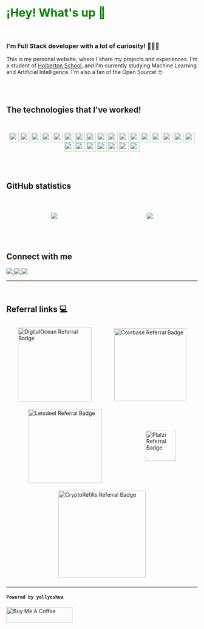 <style>
.title {
    color: green;
    font-weight:700;
    font-size: 30px;
}
</style>

<h1 align="left" class="title" style="font-weight:bold;">¡Hey! What's up 🤝</h1>

</br>

<h3 align="left">I'm Full Stack developer with a lot of curiosity! 👨🏻‍💻</h3>

This is my personal website, where I share my projects and experiences. I'm a
student of [Holberton School](https://www.holbertonschool.com/en/), and I'm
currently studying Machine Learning and Artificial Intelligence. I'm also a fan
of the Open Source! 🤓

</br>

</br>

<h2 style="font-weight:bold;" align="left">The technologies that I've worked!</h2>

</br>

<p align="center">
<img align="center" src="https://img.shields.io/badge/GIT-black.svg?style=flat-square&logo=git" height="25">
<img align="center" src="https://img.shields.io/badge/JIRA-black.svg?style=flat-square&logo=jira&logoColor=blue" height="25">
<img align="center" src="https://img.shields.io/badge/GitHub Actions-black.svg?style=flat-square&logo=githubactions" height="25">
<img align="center" src="https://img.shields.io/badge/Golang-black.svg?style=flat-square&logo=go" height="25">
<img align="center" src="https://img.shields.io/badge/Node JS-black.svg?style=flat-square&logo=nodedotjs" height="25">
<img align="center" src="https://img.shields.io/badge/Graphql-black.svg?style=flat-square&logo=graphql" height="25">
<img align="center" src="https://img.shields.io/badge/Nginx-black.svg?style=flat-square&logo=nginx" height="25">
<img align="center" src="https://img.shields.io/badge/Docker-black.svg?style=flat-square&logo=docker" height="25">
<img align="center" src="https://img.shields.io/badge/MongoDB-black.svg?style=flat-square&logo=mongodb" height="25">
<img align="center" src="https://img.shields.io/badge/TypeScript-black.svg?style=flat-square&logo=typescript" height="25">
<img align="center" src="https://img.shields.io/badge/Javascript-black.svg?style=flat-square&logo=javascript" height="25">
<img align="center" src="https://img.shields.io/badge/Tailwind CSS-black.svg?style=flat-square&logo=tailwindcss" height="25">
<img align="center" src="https://img.shields.io/badge/Next.js-black.svg?style=flat-square&logo=nextdotjs" height="25">
<img align="center" src="https://img.shields.io/badge/React-black.svg?style=flat-square&logo=react" height="25">
<img align="center" src="https://img.shields.io/badge/React Native-black.svg?style=flat-square&logo=react" height="25">
<img align="center" src="https://img.shields.io/badge/Flutter-black.svg?style=flat-square&logo=flutter" height="25">
<img align="center" src="https://img.shields.io/badge/Jest-black.svg?style=flat-square&logo=jest" height="25">
<img align="center" src="https://img.shields.io/badge/Testing Library-black.svg?style=flat-square&logo=testing-library" height="25">
<img align="center" src="https://img.shields.io/badge/Testing Library/React-black.svg?style=flat-square&logo=testing-library" height="25">
<img align="center" src="https://img.shields.io/badge/Google Cloud-black.svg?style=flat-square&logo=google-cloud" height="25">
<img align="center" src="https://img.shields.io/badge/Firebase-black.svg?style=flat-square&logo=firebase" height="25">
<img align="center" src="https://img.shields.io/badge/Amazon S3-black.svg?style=flat-square&logo=amazon-s3" height="25">
<img align="center" src="https://img.shields.io/badge/Cloudflare Workers-black.svg?style=flat-square&logo=cloudflare" height="25">
<img align="center" src="https://img.shields.io/badge/Digital Ocean-black.svg?style=flat-square&logo=digitalocean" height="25">
</p>

</br>

</br>

<h2 align="left" style="font-weight:bold;">GitHub statistics</h2>

</br>

<p style="display:flex;justify-content:space-around;-webkit-justify-content:space-around;flex-wrap: wrap;align-items:start;">
  <img src="https://github-readme-stats.vercel.app/api?username=yellyoshua&show_icons=true&locale=en&include_all_commits=true" style="margin-top:10px;margin-bottom:10px;margin-left:5px;margin-right:5px;max-width:390px" />
  <img align="center" src="https://github-readme-stats.vercel.app/api/top-langs?username=yellyoshua&show_icons=true&locale=en&layout=compact" style="margin-top:10px;margin-bottom:10px;margin-left:5px;margin-right:5px;max-width:320px" />
</p>

</br>
</br>

<h2 align="left" style="font-weight:bold;">Connect with me</h2>

<p align="left">
  <a href="https://short.yoshualopez.com/linkedin">
    <img src="https://img.shields.io/badge/Yoshua L&oacute;pez-black.svg?style=flat-square&logo=linkedin&logoColor=blue">
  </a>
  <a href="https://short.yoshualopez.com/twitter">
    <img src="https://img.shields.io/badge/@yellyoshua-black.svg?style=flat-square&logo=twitter">
  </a>
  <a href="mailto:me@yoshualopez.com">
    <img src="https://img.shields.io/badge/me@yoshualopez.com-black.svg?style=flat-square&logo=gmail">
  </a>
</p>

---

</br>

<h2 align="left" style="font-weight:bold;">Referral links 💻</h2>

<p style="display:flex;justify-content:space-around;flex-wrap: wrap;align-items:center;">
  <a href="https://short.yoshualopez.com/digitalocean">
    <img src="https://web-platforms.sfo2.cdn.digitaloceanspaces.com/WWW/Badge%201.svg" alt="DigitalOcean Referral Badge" style="margin-top:10px;margin-bottom:10px;margin-left:10px;margin-right:10px" width="195"></img>
  </a>
  <a href="https://short.yoshualopez.com/coinbase">
    <img src="https://images.ctfassets.net/q5ulk4bp65r7/3TBS4oVkD1ghowTqVQJlqj/2dfd4ea3b623a7c0d8deb2ff445dee9e/Consumer_Wordmark.svg" alt="Coinbase Referral Badge" width="190" style="margin-top:10px;margin-bottom:10px;margin-left:10px;margin-right:10px"></img>
  </a>
  <a href="https://short.yoshualopez.com/letsdeel">
    <img src="https://www.letsdeel.com/hubfs/deel-blue.svg" alt="Letsdeel Referral Badge" width="195" style="margin-top:10px;margin-bottom:10px;margin-left:10px;margin-right:10px"></img>
  </a>
  <a href="https://short.yoshualopez.com/platzi">
    <img src="https://static.platzi.com/media/platzi-isotipo@2x.png" alt="Platzi Referral Badge" width="80" height="80" style="margin-top:10px;margin-bottom:10px;margin-left:10px;margin-right:10px"></img>
  </a>
  <a href="https://short.yoshualopez.com/cryptorefills">
    <img src="https://www.cryptorefills.com/logo.57d1e7d5dfe6b9e0265e.svg" alt="CryptoRefills Referral Badge" width="230" style="margin-top:10px;margin-bottom:10px;margin-left:10px;margin-right:10px"></img>
  </a>
</p>

---

#### `Powered by yellyoshua `

<a href="https://www.buymeacoffee.com/yellyoshua" target="_blank"><img src="https://cdn.buymeacoffee.com/buttons/v2/default-yellow.png" alt="Buy Me A Coffee" height="41" width="174" ></a>
